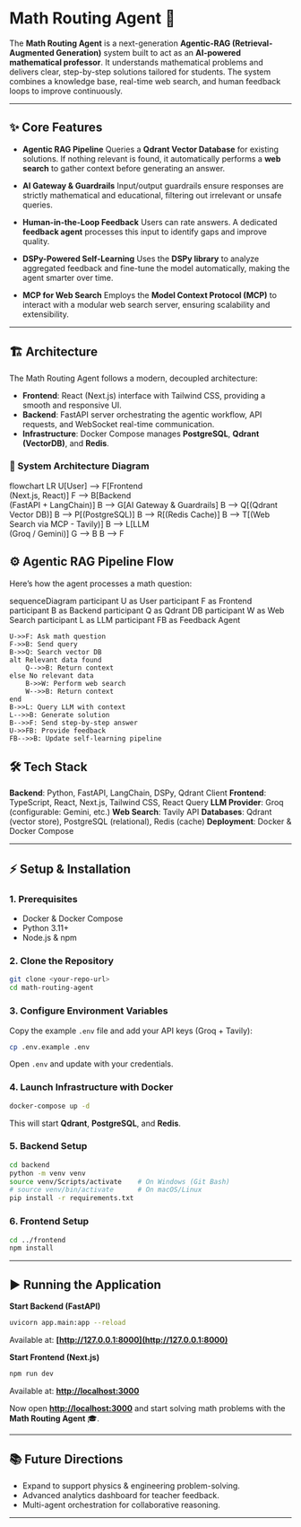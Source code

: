 # Math Routing Agent 🚀

The **Math Routing Agent** is a next-generation **Agentic-RAG (Retrieval-Augmented Generation)** system built to act as an **AI-powered mathematical professor**. It understands mathematical problems and delivers clear, step-by-step solutions tailored for students. The system combines a knowledge base, real-time web search, and human feedback loops to improve continuously.

---

## ✨ Core Features

* **Agentic RAG Pipeline**
  Queries a **Qdrant Vector Database** for existing solutions. If nothing relevant is found, it automatically performs a **web search** to gather context before generating an answer.

* **AI Gateway & Guardrails**
  Input/output guardrails ensure responses are strictly mathematical and educational, filtering out irrelevant or unsafe queries.

* **Human-in-the-Loop Feedback**
  Users can rate answers. A dedicated **feedback agent** processes this input to identify gaps and improve quality.

* **DSPy-Powered Self-Learning**
  Uses the **DSPy library** to analyze aggregated feedback and fine-tune the model automatically, making the agent smarter over time.

* **MCP for Web Search**
  Employs the **Model Context Protocol (MCP)** to interact with a modular web search server, ensuring scalability and extensibility.

---

## 🏗 Architecture

The Math Routing Agent follows a modern, decoupled architecture:

* **Frontend**: React (Next.js) interface with Tailwind CSS, providing a smooth and responsive UI.
* **Backend**: FastAPI server orchestrating the agentic workflow, API requests, and WebSocket real-time communication.
* **Infrastructure**: Docker Compose manages **PostgreSQL**, **Qdrant (VectorDB)**, and **Redis**.

### 🔹 System Architecture Diagram

flowchart LR
    U[User] --> F[Frontend<br/>(Next.js, React)]
    F --> B[Backend<br/>(FastAPI + LangChain)]
    B --> G[AI Gateway & Guardrails]
    B --> Q[(Qdrant Vector DB)]
    B --> P[(PostgreSQL)]
    B --> R[(Redis Cache)]
    B --> T[(Web Search via MCP - Tavily)]
    B --> L[LLM<br/>(Groq / Gemini)]
    G --> B
    B --> F


## ⚙️ Agentic RAG Pipeline Flow

Here’s how the agent processes a math question:

sequenceDiagram
    participant U as User
    participant F as Frontend
    participant B as Backend
    participant Q as Qdrant DB
    participant W as Web Search
    participant L as LLM
    participant FB as Feedback Agent

    U->>F: Ask math question
    F->>B: Send query
    B->>Q: Search vector DB
    alt Relevant data found
        Q-->>B: Return context
    else No relevant data
        B->>W: Perform web search
        W-->>B: Return context
    end
    B->>L: Query LLM with context
    L-->>B: Generate solution
    B-->>F: Send step-by-step answer
    U->>FB: Provide feedback
    FB-->>B: Update self-learning pipeline


## 🛠 Tech Stack

**Backend**: Python, FastAPI, LangChain, DSPy, Qdrant Client
**Frontend**: TypeScript, React, Next.js, Tailwind CSS, React Query
**LLM Provider**: Groq (configurable: Gemini, etc.)
**Web Search**: Tavily API
**Databases**: Qdrant (vector store), PostgreSQL (relational), Redis (cache)
**Deployment**: Docker & Docker Compose

---

## ⚡ Setup & Installation

### 1. Prerequisites

* Docker & Docker Compose
* Python 3.11+
* Node.js & npm

### 2. Clone the Repository

```bash
git clone <your-repo-url>
cd math-routing-agent
```

### 3. Configure Environment Variables

Copy the example `.env` file and add your API keys (Groq + Tavily):

```bash
cp .env.example .env
```

Open `.env` and update with your credentials.

### 4. Launch Infrastructure with Docker

```bash
docker-compose up -d
```

This will start **Qdrant**, **PostgreSQL**, and **Redis**.

### 5. Backend Setup

```bash
cd backend
python -m venv venv
source venv/Scripts/activate    # On Windows (Git Bash)
# source venv/bin/activate      # On macOS/Linux
pip install -r requirements.txt
```

### 6. Frontend Setup

```bash
cd ../frontend
npm install
```

---

## ▶ Running the Application

**Start Backend (FastAPI)**

```bash
uvicorn app.main:app --reload
```

Available at: **[http://127.0.0.1:8000](http://127.0.0.1:8000)**

**Start Frontend (Next.js)**

```bash
npm run dev
```

Available at: **[http://localhost:3000](http://localhost:3000)**

Now open **[http://localhost:3000](http://localhost:3000)** and start solving math problems with the **Math Routing Agent** 🎓.

---

## 📚 Future Directions

* Expand to support physics & engineering problem-solving.
* Advanced analytics dashboard for teacher feedback.
* Multi-agent orchestration for collaborative reasoning.

---

